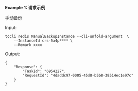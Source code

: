 **Example 1: 请求示例**

手动备份

Input: 

```
tccli redis ManualBackupInstance --cli-unfold-argument  \
    --InstanceId crs-5a4p**** \
    --Remark xxxx
```

Output: 
```
{
    "Response": {
        "TaskId": "6954227",
        "RequestId": "4daddc97-0005-45d8-b5b8-38514ec1e97c"
    }
}
```


